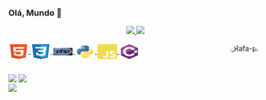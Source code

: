 ### Olá, Mundo 👋

<div align="center">
  <a href="https://github.com/edumes">
  <img height="180em" src="https://github-readme-stats.vercel.app/api?username=edumes&show_icons=true&theme=dark&include_all_commits=true&count_private=true"/>
  <img height="180em" src="https://github-readme-stats.vercel.app/api/top-langs/?username=edumes&layout=compact&langs_count=7&theme=dark"/>
</div>
<div style="display: inline_block"><br>
  <img align="center" alt="Edu-HTML" height="30" width="40" src="https://raw.githubusercontent.com/devicons/devicon/master/icons/html5/html5-original.svg">
  <img align="center" alt="Edu-CSS" height="30" width="40" src="https://raw.githubusercontent.com/devicons/devicon/master/icons/css3/css3-original.svg">
  <img align="center" alt="Edu-PHP" height="30" width="40" src="https://raw.githubusercontent.com/devicons/devicon/master/icons/php/php-original.svg">
  <img align="center" alt="Edu-Python" height="30" width="40" src="https://raw.githubusercontent.com/devicons/devicon/master/icons/python/python-original.svg">
  <img align="center" alt="Edu-Js" height="30" width="40" src="https://raw.githubusercontent.com/devicons/devicon/master/icons/javascript/javascript-plain.svg">
  <img align="center" alt="Edu-Csharp" height="30" width="40" src="https://raw.githubusercontent.com/devicons/devicon/master/icons/csharp/csharp-original.svg">
  <img align="right" alt="Rafa-pic" height="150" style="border-radius:50px;" border-style src="https://www.cnnbrasil.com.br/wp-content/uploads/sites/12/Reuters_Direct_Media/BrazilOnlineReportTechnologyNews/tagreuters.com2022binary_LYNXNPEI3D0RJ-FILEDIMAGE.jpg?w=876&h=484&crop=1">
</div>
  
  ##
  
 <div> 
  <a href="https://instagram.com/edumes.py" target="_blank"><img src="https://img.shields.io/badge/-Instagram-%23E4405F?style=for-the-badge&logo=instagram&logoColor=white" target="_blank"></a>
  <a href="https://www.linkedin.com/in/edumesz/" target="_blank"><img src="https://img.shields.io/badge/-LinkedIn-%230077B5?style=for-the-badge&logo=linkedin&logoColor=white" target="_blank"></a>
</div>
<a href = "mailto:dev.eduardosantarosa@gmail.com"><img src="https://img.shields.io/badge/-Gmail-%23333?style=for-the-badge&logo=gmail&logoColor=white" target="_blank"></a>
